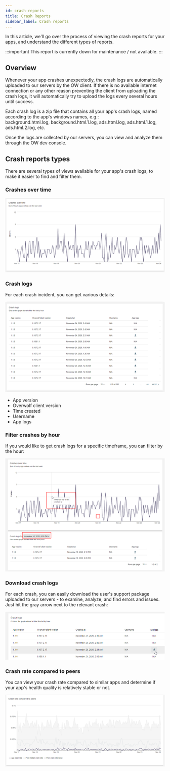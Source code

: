 ```yaml
---
id: crash-reports
title: Crash Reports
sidebar_label: Crash reports
---
```


In this article, we'll go over the process of viewing the crash reports for your apps, and understand the different types of reports.

:::important
This report is currently down for maintenance / not available.
:::

## Overview

Whenever your app crashes unexpectedly, the crash logs are automatically uploaded to our servers by the OW client. If there is no available internet connection or any other reason preventing the client from uploading the crash logs, it will automatically try to upload the logs every several hours until success.

Each crash log is a zip file that contains all your app's crash logs, named according to the app's windows names, e.g.:  
background.html.log, background.html.1.log, ads.html.log, ads.html.1.log, ads.html.2.log, etc.

Once the logs are collected by our servers, you can view and analyze them through the OW dev console.

## Crash reports types

There are several types of views available for your app's crash logs, to make it easier to find and filter them. 

### Crashes over time

![crashes-over-time](../assets/dev-console/crash-reports/crashes-over-time.png)

### Crash logs

For each crash incident, you can get various details:

![crash-logs](../assets/dev-console/crash-reports/crash-logs.png)

* App version
* Overwolf client version
* Time created
* Username
* App logs

### Filter crashes by hour

If you would like to get crash logs for a specific timeframe, you can filter by the hour:

![crashes-by-hour](../assets/dev-console/crash-reports/crashes-by-hour.png)

### Download crash logs

For each crash, you can easily download the user's support package uploaded to our servers - to examine, analyze, and find errors and issues. Just hit the gray arrow next to the relevant crash: 

![download-crash-logs](../assets/dev-console/crash-reports/download-crash-logs.png)

### Crash rate compared to peers

You can view your crash rate compared to similar apps and determine if your app's health quality is relatively stable or not.

![crash-rate-compared-to-peers](../assets/dev-console/crash-reports/crash-rate-compared-to-peers.png)
